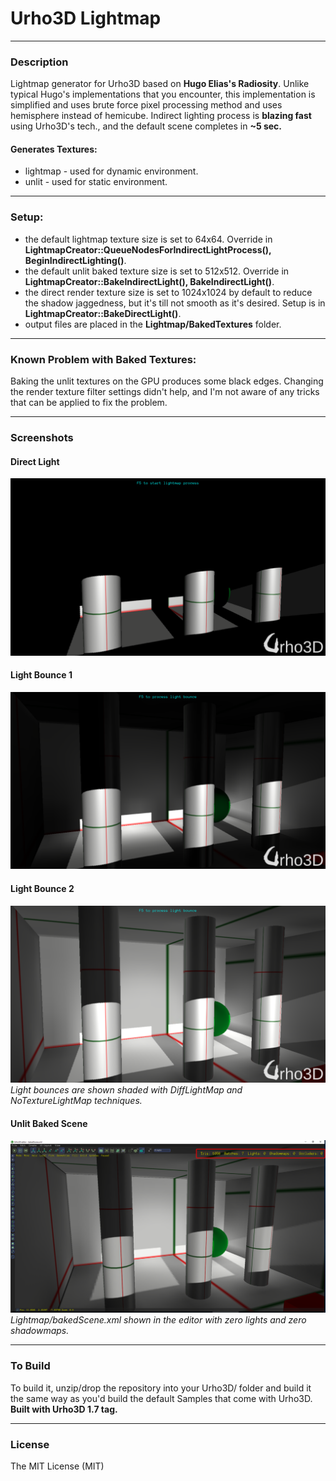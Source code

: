 # Urho3D Lightmap
  
---
### Description
Lightmap generator for Urho3D based on **Hugo Elias's Radiosity**. Unlike typical Hugo's implementations that you encounter, this implementation is simplified and uses brute force pixel processing method and uses hemisphere instead of hemicube.
Indirect lighting process is **blazing fast** using Urho3D's tech., and the default scene completes in **~5 sec.**

#### Generates Textures:
* lightmap - used for dynamic environment.
* unlit - used for static environment.

---  
### Setup:
* the default lightmap texture size is set to 64x64. Override in **LightmapCreator::QueueNodesForIndirectLightProcess(), BeginIndirectLighting()**.
* the default unlit baked texture size is set to 512x512. Override in **LightmapCreator::BakeIndirectLight(), BakeIndirectLight()**.
* the direct render texture size is set to 1024x1024 by default to reduce the shadow jaggedness, but it's till not smooth as it's desired. Setup is in **LightmapCreator::BakeDirectLight()**.
* output files are placed in the **Lightmap/BakedTextures** folder.
  
---  
### Known Problem with Baked Textures:
Baking the unlit textures on the GPU produces some black edges. Changing the render texture filter settings didn't help, and I'm not aware of any tricks that can be applied to fix the problem.

---
### Screenshots
#### Direct Light
![alt tag](https://github.com/Lumak/Urho3D-Lightmap/blob/master/screenshot/directlight.png)  

#### Light Bounce 1
![alt tag](https://github.com/Lumak/Urho3D-Lightmap/blob/master/screenshot/lightbounce1.png)  

#### Light Bounce 2
![alt tag](https://github.com/Lumak/Urho3D-Lightmap/blob/master/screenshot/lightbounce2.png)  
*Light bounces are shown shaded with DiffLightMap and NoTextureLightMap techniques.*  

#### Unlit Baked Scene
![alt tag](https://github.com/Lumak/Urho3D-Lightmap/blob/master/screenshot/UnlitBakedImage.png)  
*Lightmap/bakedScene.xml shown in the editor with zero lights and zero shadowmaps.*  

---
### To Build
To build it, unzip/drop the repository into your Urho3D/ folder and build it the same way as you'd build the default Samples that come with Urho3D.
**Built with Urho3D 1.7 tag.**
  
---  
### License
The MIT License (MIT)







